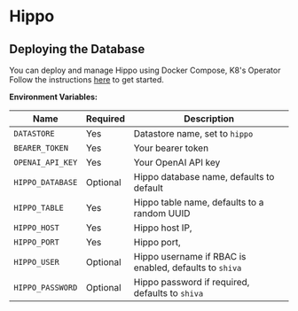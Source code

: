 # Hippo

## Deploying the Database

You can deploy and manage Hippo using Docker Compose, K8's Operator Follow the instructions [here](https://www.transwarp.cn/starwarp) to get started.

**Environment Variables:**

| Name                       | Required | Description                                                                                                                                  |
|----------------------------|----------|----------------------------------------------------------------------------------------------------------------------------------------------|
| `DATASTORE`                | Yes      | Datastore name, set to `hippo`                                                                                                               |
| `BEARER_TOKEN`             | Yes      | Your bearer token                                                                                                                            |
| `OPENAI_API_KEY`           | Yes      | Your OpenAI API key                                                                                                                          |
| `HIPPO_DATABASE`           | Optional | Hippo database name, defaults to default                                                                                                     
| `HIPPO_TABLE`              | Yes      | Hippo table name, defaults to a random UUID                                                                                                  |
| `HIPPO_HOST`               | Yes      | Hippo host IP,                                                                                                                               |
| `HIPPO_PORT`               | Yes      | Hippo port,                                                                                                                                  |
| `HIPPO_USER`               | Optional | Hippo username if RBAC is enabled, defaults to `shiva`                                                                                       |
| `HIPPO_PASSWORD`           | Optional | Hippo password if required, defaults to `shiva`                                                                                               |

